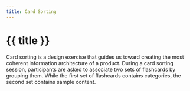 ```yaml
---
title: Card Sorting
---
```


# {{ title }}
Card sorting is a design exercise that guides us toward creating the most coherent information architecture of a product. During a card sorting session, participants are asked to associate two sets of flashcards by grouping them. While the first set of flashcards contains categories, the second set contains sample content.
